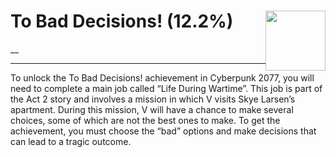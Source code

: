 # To Bad Decisions! (12.2%) <img style="float: right;" src="https://cdn.cloudflare.steamstatic.com/steamcommunity/public/images/apps/1091500/3ac542374888a4a57a2ef35fb2bf3a5546daaaca.jpg" width="96" height="96">

__

---

To unlock the To Bad Decisions! achievement in Cyberpunk 2077, you will need to complete a main job called “Life During Wartime”. This job is part of the Act 2 story and involves a mission in which V visits Skye Larsen’s apartment. During this mission, V will have a chance to make several choices, some of which are not the best ones to make. To get the achievement, you must choose the “bad” options and make decisions that can lead to a tragic outcome.